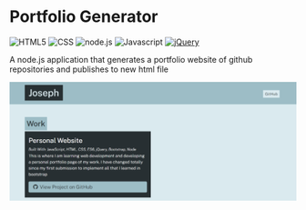 # Portfolio Generator

![HTML5](https://img.shields.io/badge/HTML5-orange)
![CSS](https://img.shields.io/badge/CSS-blue)
![node.js](https://img.shields.io/badge/-node.js-green)
![Javascript](https://img.shields.io/badge/Javascript-yellow)
[![jQuery](https://img.shields.io/badge/jQuery-blue)](https://jquery.com/)


A node.js application that generates a portfolio website of github repositories and publishes to new html file


<img src="./src/mockup.PNG" />